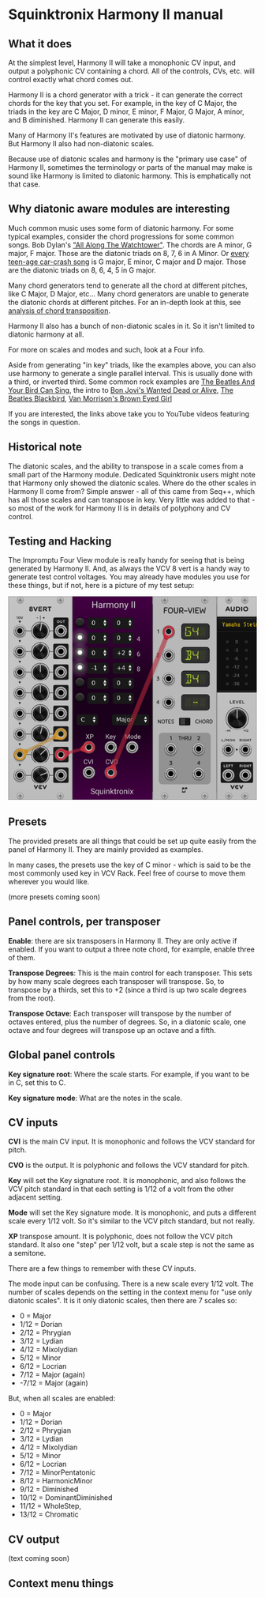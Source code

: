 # Squinktronix Harmony II manual

## What it does

At the simplest level, Harmony II will take a monophonic CV input, and output a polyphonic CV containing a chord. All of the controls, CVs, etc. will control exactly what chord comes out.

Harmony II is a chord generator with a trick - it can generate the correct chords for the key that you set. For example, in the key of C Major, the triads in the key are C Major, D minor, E minor, F Major, G Major, A minor, and B diminished. Harmony II can generate this easily.

Many of Harmony II's features are motivated by use of diatonic harmony. But Harmony II also had non-diatonic scales.

Because use of diatonic scales and harmony is the "primary use case" of Harmony II, sometimes the terminology or parts of the manual may make is sound like Harmony is limited to diatonic harmony. This is emphatically not that case.

## Why diatonic aware modules are interesting

Much common music uses some form of diatonic harmony. For some typical examples, consider the chord progressions for some common songs. Bob Dylan's ["All Along The Watchtower"](https://www.youtube.com/watch?v=bT7Hj-ea0VE). The chords are A minor, G major, F major. Those are the diatonic triads on 8, 7, 6 in A Minor. Or [every teen-age car-crash song](https://www.youtube.com/watch?v=bh4se9YMV3A) is G major, E minor, C major and D major. Those are the diatonic triads on 8, 6, 4, 5 in G major.

Many chord generators tend to generate all the chord at different pitches, like C Major, D Major, etc... Many chord generators are unable to generate the diatonic chords at different pitches. For an in-depth look at this, see [analysis of chord transposition](./more-on-harmony.md/#analysis-of-quantizers).

Harmony II also has a bunch of non-diatonic scales in it. So it isn't limited to diatonic harmony at all.

For more on scales and modes and such, look at a Four info.

Aside from generating "in key" triads, like the examples above, you can also use harmony to generate a single parallel interval. This is usually done with a third, or inverted third. Some common rock examples are [The Beatles And Your Bird Can Sing](https://www.youtube.com/watch?v=sOUlbredoUM), the intro to [Bon Jovi's Wanted Dead or Alive](https://www.youtube.com/watch?v=SRvCvsRp5ho), [The Beatles Blackbird](https://www.youtube.com/watch?v=Man4Xw8Xypo), [Van Morrison's Brown Eyed Girl](https://www.youtube.com/watch?v=kqXSBe-qMGo)

If you are interested, the links above take you to YouTube videos featuring the songs in question.

## Historical note

The diatonic scales, and the ability to transpose in a scale comes from a small part of the Harmony module. Dedicated Squinktronix users might note that Harmony only showed the diatonic scales. Where do the other scales in Harmony II come from? Simple answer - all of this came from Seq++, which has all those scales and can transpose in key. Very little was added to that - so most of the work for Harmony II is in details of polyphony and CV control.

## Testing and Hacking

The Impromptu Four View module is really handy for seeing that is being generated by Harmony II. And, as always the VCV 8 vert is a handy way to generate test control voltages. You may already have modules you use for these things, but if not, here is a picture of my test setup:

![test setup](./harmony2-test.png)

## Presets

The provided presets are all things that could be set up quite easily from the panel of Harmony II. They are mainly provided as examples.

In many cases, the presets use the key of C minor - which is said to be the most commonly used key in VCV Rack. Feel free of course to move them wherever you would like.

(more presets coming soon)

## Panel controls, per transposer

**Enable**: there are six transposers in Harmony II. They are only active if enabled. If you want to output a three note chord, for example, enable three of them.

**Transpose Degrees**: This is the main control for each transposer. This sets by how many scale degrees each transposer will transpose. So, to transpose by a thirds, set this to +2 (since a third is up two scale degrees from the root).

**Transpose Octave**: Each transposer will transpose by the number of octaves entered, plus the number of degrees. So, in a diatonic scale, one octave and four degrees will transpose up an  octave and a fifth.

## Global panel controls

**Key signature root**: Where the scale starts. For example, if you want to be in C, set this to C.

**Key signature mode**: What are the notes in the scale.

## CV inputs

**CVI** is the main CV input. It is monophonic and follows the VCV standard for pitch.

**CVO** is the output. It is polyphonic and follows the VCV standard for pitch.

**Key** will set the Key signature root. It is monophonic, and also follows the VCV pitch standard in that each setting is 1/12 of a volt from the other adjacent setting.

**Mode** will set the Key signature mode. It is monophonic, and puts a different scale every 1/12 volt. So it's similar to the VCV pitch standard, but not really.

**XP** transpose amount. It is polyphonic, does not follow the VCV pitch standard. It also one "step" per 1/12 volt, but a scale step is not the same as a semitone.

There are a few things to remember with these CV inputs.

The mode input can be confusing. There is a new scale every 1/12 volt. The number of scales depends on the setting in the context menu for "use only diatonic scales". It is it only diatonic scales, then there are 7 scales so:

* 0 = Major
* 1/12 = Dorian
* 2/12 = Phrygian
* 3/12 = Lydian
* 4/12 = Mixolydian
* 5/12 = Minor
* 6/12 = Locrian
* 7/12 = Major (again)
* -7/12 = Major (again)

But, when all scales are enabled:

* 0 = Major
* 1/12 = Dorian
* 2/12 = Phrygian
* 3/12 = Lydian
* 4/12 = Mixolydian
* 5/12 = Minor
* 6/12 = Locrian 
* 7/12 = MinorPentatonic
* 8/12 = HarmonicMinor
* 9/12 = Diminished
* 10/12 = DominantDiminished
* 11/12 = WholeStep,
* 13/12 = Chromatic

## CV output

(text coming soon)

## Context menu things
